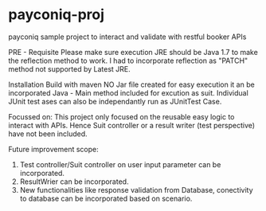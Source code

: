 # payconiq-proj
payconiq sample project to interact and validate with restful booker APIs

PRE - Requisite
Please make sure execution JRE should be Java 1.7 to make the reflection method to work.
I had to incorporate reflection as "PATCH" method not supported by Latest JRE. 


Installation
Build with maven
NO Jar file created for easy execution it an be incorporated
Java - Main method included for excution as suit.
Individual JUnit test ases can also be independantly run as JUnitTest Case.


Focussed on:
This project only focused on the reusable easy logic to interact with APIs. Hence Suit controller or a result writer (test perspective) 
have not been included.


Future improvement scope:
1. Test controller/Suit controller on user input parameter can be incorporated.
2. ResultWrier can be incorporated.
3. New functionalities like response validation from Database, conectivity to database can be incorporated based on scenario.
